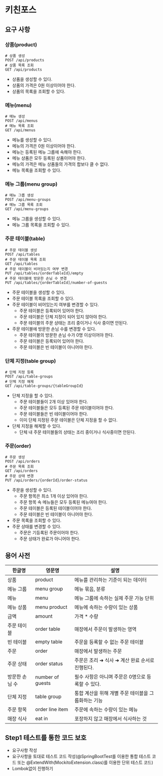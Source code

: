 # 키친포스

## 요구 사항
### 상품(product)
```text
# 상품 생성
POST /api/products
# 상품 목록 조회
GET /api/products
```
- 상품을 생성할 수 있다.
- 상품의 가격은 0원 이상이어야 한다.
- 상품의 목록을 조회할 수 있다.

### 메뉴(menu)
```text
# 메뉴 생성
POST /api/menus
# 메뉴 목록 조회
GET /api/menus
```
- 메뉴를 생성할 수 있다.
- 메뉴의 가격은 0원 이상이어야 한다.
- 메뉴는 등록된 메뉴 그룹에 속해야 한다.
- 메뉴 상품은 모두 등록된 상품이어야 한다.
- 메뉴의 가격은 메뉴 상품들의 가격의 합보다 클 수 없다.
- 메뉴 목록을 조회할 수 있다.

### 메뉴 그룹(menu group)
```text
# 메뉴 그룹 생성
POST /api/menu-groups
# 메뉴 그룹 목록 조회
GET /api/menu-groups
```
- 메뉴 그룹을 생성할 수 있다.
- 메뉴 그룹 목록을 조회할 수 있다.

### 주문 테이블(table)
```text
# 주문 테이블 생성
POST /api/tables
# 주문 테이블 목록 조회
GET /api/tables
# 주문 테이블이 비어있는지 여부 변경
PUT /api/tables/{orderTableId}/empty
# 주문 테이블에 방문한 손님 수 변경
PUT /api/tables/{orderTableId]/number-of-guests
```
- 주문 테이블을 생성할 수 있다.
- 주문 테이블 목록을 조회할 수 있다.
- 주문 테이블이 비어있는지 여부를 변경할 수 있다.
  - 주문 테이블은 등록되어 있어야 한다.
  - 주문 테이블은 단체 지정이 되어 있지 않아야 한다.
  - 주문 테이블의 주문 상태는 조리 중이거나 식사 중이면 안된다.
- 주문 테이블에 방문한 손님 수를 변경할 수 있다.
  - 주문 테이블의 방문한 손님 수가 0명 이상이어야 한다.
  - 주문 테이블은 등록되어 있어야 한다.
  - 주문 테이블은 빈 테이블이 아니어야 한다.

### 단체 지정(table group)
```text
# 단체 지정 등록
POST /api/table-groups
# 단체 지정 해제
GET /api/table-groups/{tableGroupId}
```
- 단체 지정을 할 수 있다.
  - 주문 테이블들이 2개 이상 있어야 한다.
  - 주문 테이블들은 모두 등록된 주문 테이블이어야 한다.
  - 주문 테이블들은 빈 테이블이어야 한다.
  - 이미 단체 지정된 주문 테이블은 단체 지정을 할 수 없다.
- 단체 지정을 해제할 수 있다.
  - 단체 내 주문 테이블들의 상태는 조리 중이거나 식사중이면 안된다.

### 주문(order)
```text
# 주문 생성
POST /api/orders
# 주문 목록 조회
GET /api/orders
# 주문 상태 변경
PUT /api/orders/{orderId}/order-status
```
- 주문을 생성할 수 있다.
  - 주문 항목은 최소 1개 이상 있어야 한다.
  - 주문 항목 속 메뉴들은 모두 등록된 메뉴여야 한다.
  - 주문 테이블은 등록된 테이블이어야 한다.
  - 주문 테이블은 빈 테이블이 아니어야 한다.
- 주문 목록을 조회할 수 있다.
- 주문 상태를 변경할 수 있다.
  - 주문은 기등록된 주문이어야 한다.
  - 주문 상태가 완료가 아니어야 한다.

## 용어 사전

| 한글명      | 영문명              | 설명                            |
|----------|------------------|-------------------------------|
| 상품       | product          | 메뉴를 관리하는 기준이 되는 데이터           |
| 메뉴 그룹    | menu group       | 메뉴 묶음, 분류                     |
| 메뉴       | menu             | 메뉴 그룹에 속하는 실제 주문 가능 단위        |
| 메뉴 상품    | menu product     | 메뉴에 속하는 수량이 있는 상품             |
| 금액       | amount           | 가격 * 수량                       |
| 주문 테이블   | order table      | 매장에서 주문이 발생하는 영역              |
| 빈 테이블    | empty table      | 주문을 등록할 수 없는 주문 테이블           |
| 주문       | order            | 매장에서 발생하는 주문                  |
| 주문 상태    | order status     | 주문은 조리 ➜ 식사 ➜ 계산 완료 순서로 진행된다. |
| 방문한 손님 수 | number of guests | 필수 사항은 아니며 주문은 0명으로 등록할 수 있다. |
| 단체 지정    | table group      | 통합 계산을 위해 개별 주문 테이블을 그룹화하는 기능 |
| 주문 항목    | order line item  | 주문에 속하는 수량이 있는 메뉴             |
| 매장 식사    | eat in           | 포장하지 않고 매장에서 식사하는 것           |

## Step1 테스트를 통한 코드 보호
- 요구사항 작성
- 요구사항을 토대로 테스트 코드 작성(@SpringBootTest를 이용한 통합 테스트 코드 또는 @ExtendWith(MockitoExtension.class)를 이용한 단위 테스트 코드)
- Lombok없이 진행하기
